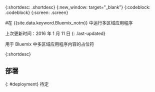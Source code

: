 {:shortdesc: .shortdesc}
{:new_window: target="_blank"}
{:codeblock: .codeblock}
{:screen: .screen}

#在 {{site.data.keyword.Bluemix_notm}} 中运行多区域应用程序

上次更新时间：2016 年 1 月 11 日
{: .last-updated}


用于 Bluemix 中多区域应用程序内容的占位符

{:shortdesc}

## 部署
{: #deployment}
待定

